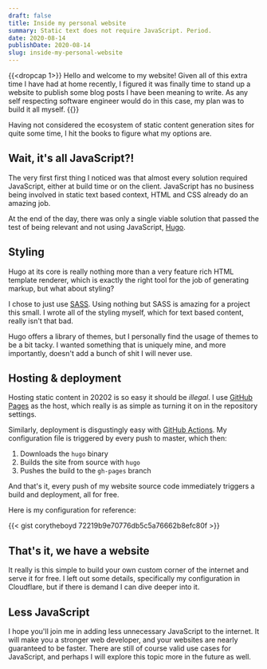 ```yaml
---
draft: false
title: Inside my personal website
summary: Static text does not require JavaScript. Period.
date: 2020-08-14
publishDate: 2020-08-14
slug: inside-my-personal-website
---
```


{{<dropcap 1>}}
Hello and welcome to my website! Given all of this extra time I have had at home recently, I figured it was finally time to stand up a website to publish some blog posts I have been meaning to write. As any self respecting software engineer would do in this case, my plan was to build it all myself.
{{</dropcap>}}

Having not considered the ecosystem of static content generation sites for quite some time, I hit the books to figure what my options are.

## Wait, it's all JavaScript?!

The very first first thing I noticed was that almost every solution required JavaScript, either at build time or on the client. JavaScript has no business being involved in static text based context, HTML and CSS already do an amazing job.

At the end of the day, there was only a single viable solution that passed the test of being relevant and not using JavaScript, [Hugo](https://gohugo.io/).

## Styling

Hugo at its core is really nothing more than a very feature rich HTML template renderer, which is exactly the right tool for the job of generating markup, but what about styling?

I chose to just use [SASS](https://sass-lang.com). Using nothing but SASS is amazing for a project this small. I wrote all of the styling myself, which for text based content, really isn't that bad.

Hugo offers a library of themes, but I personally find the usage of themes to be a bit tacky. I wanted something that is uniquely mine, and more importantly, doesn't add a bunch of shit I will never use.

## Hosting & deployment

Hosting static content in 20202 is so easy it should be _illegal_. I use [GitHub Pages](https://pages.github.com/) as the host, which really is as simple as turning it on in the repository settings.

Similarly, deployment is disgustingly easy with [GitHub Actions](https://github.com/features/actions). My configuration file is triggered by every push to master, which then:

1. Downloads the `hugo` binary
1. Builds the site from source with `hugo`
1. Pushes the build to the `gh-pages` branch

And that's it, every push of my website source code immediately triggers a build and deployment, all for free.

Here is my configuration for reference:

{{< gist corytheboyd 72219b9e70776db5c5a76662b8efc80f >}}

## That's it, we have a website

It really is this simple to build your own custom corner of the internet and serve it for free. I left out some details, specifically my configuration in Cloudflare, but if there is demand I can dive deeper into it.

## Less JavaScript

I hope you'll join me in adding less unnecessary JavaScript to the internet. It will make you a stronger web developer, and your websites are nearly guaranteed to be faster. There are still of course valid use cases for JavaScript, and perhaps I will explore this topic more in the future as well.
